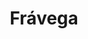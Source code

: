 ---
title: "Frávega"
url: /ciudad-autonoma-de-buenos-aires/fravega-avenida-corrientes/
shop: electrónica
---